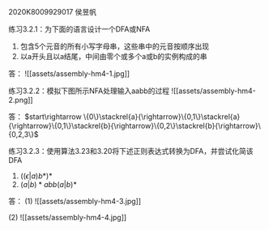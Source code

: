 2020K8009929017 侯昱帆

练习3.2.1：为下面的语言设计一个DFA或NFA
1) 包含5个元音的所有小写字母串，这些串中的元音按顺序出现
2) 以a开头且以a结尾，中间由零个或多个a或b的实例构成的串

答：
![[assets/assembly-hm4-1.jpg]]

练习3.2.2：模拟下图所示NFA处理输入aabb的过程
![[assets/assembly-hm4-2.png]]

答：
$start\rightarrow \{0\}\stackrel{a}{\rightarrow}\{0,1\}\stackrel{a}{\rightarrow}\{0,1\}\stackrel{b}{\rightarrow}\{0,2\}\stackrel{b}{\rightarrow}\{0,2,3\}$

练习3.2.3：使用算法3.23和3.20将下述正则表达式转换为DFA，并尝试化简该DFA
1) $((\epsilon|a)b*) *$
2) $(a | b)*abb(a | b)*$

答：
(1)
![[assets/assembly-hm4-3.jpg]]

(2)
![[assets/assembly-hm4-4.jpg]]
